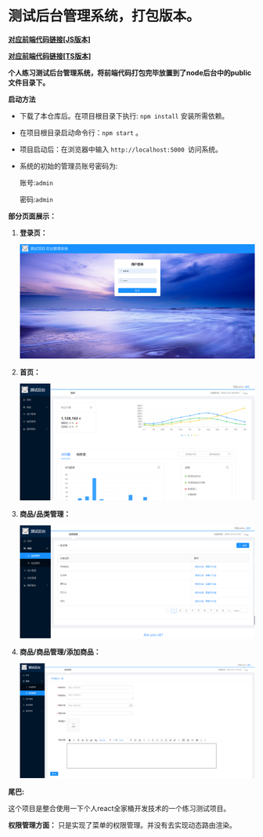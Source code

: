 # 测试后台管理系统，打包版本。

[**对应前端代码链接[JS版本]**](https://github.com/lmxyjy/admin_client)


[**对应前端代码链接[TS版本]**](https://github.com/lmxyjy/admin_client_ts)


**个人练习测试后台管理系统，将前端代码打包完毕放置到了node后台中的public文件目录下。**

**启动方法**

- 下载了本仓库后。在项目根目录下执行: `npm install` 安装所需依赖。
- 在项目根目录启动命令行：`npm start` 。
- 项目启动后：在浏览器中输入 `http://localhost:5000
`访问系统。
- 系统的初始的管理员账号密码为: 

    账号:`admin` 
    
    密码:`admin`

**部分页面展示：**
  
1. **登录页：**

    ![登陆页面](./github-images/login.png)

2. **首页：**

    ![首页](./github-images/index.png)

3. **商品/品类管理：**

    ![首页](./github-images/categorys.png)

4. **商品/商品管理/添加商品：**

    ![首页](./github-images/add.png)

**尾巴:**

这个项目是整合使用一下个人react全家桶开发技术的一个练习测试项目。

**权限管理方面：** 只是实现了菜单的权限管理。并没有去实现动态路由渲染。

